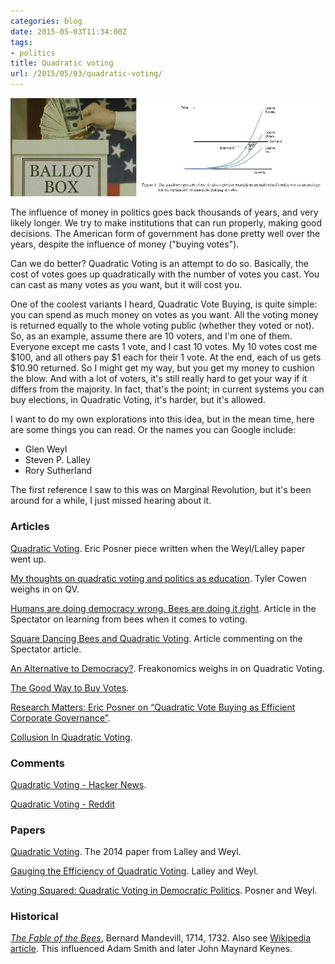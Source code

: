 ```yaml
---
categories: blog
date: 2015-05-03T11:34:00Z
tags:
- politics
title: Quadratic voting
url: /2015/05/03/quadratic-voting/
---
```


![My helpful screenshot](/assets/QuadraticVoting.jpg)

The influence of money in politics goes back thousands of years, and very likely longer. We
try to make institutions that can run properly, making good decisions. The American form
of government has done pretty well over the years, despite the influence of money ("buying votes").

Can we do better? Quadratic Voting is an attempt to do so. Basically, the cost of votes
goes up quadratically with the number of votes you cast. You can cast as many votes as
you want, but it will cost you.

One of the coolest variants I heard, Quadratic Vote Buying, is quite simple: you can spend as
much money on votes as you want. All the voting money is returned equally to the whole voting
public (whether they voted or not). So, as an example, assume there are 10 voters, and I'm one
of them. Everyone except me casts 1 vote, and I cast 10 votes. My 10 votes cost me $100, and all
others pay $1 each for their 1 vote. At the end, each of us gets $10.90 returned. So I might
get my way, but you get my money to cushion the blow. And with a lot of voters, it's still really
hard to get your way if it differs from the majority. In fact, that's the point; in current systems
you can buy elections, in Quadratic Voting, it's harder, but it's allowed.

I want to do my own explorations into this idea, but in the mean time, here are some
things you can read. Or the names you can Google include:

* Glen Weyl
* Steven P. Lalley
* Rory Sutherland

The first reference I saw to this was on Marginal Revolution, but it's been around for
a while, I just missed hearing about it.

### Articles

[Quadratic Voting](http://ericposner.com/quadratic-voting/). Eric Posner piece written when
the Weyl/Lalley paper went up.

[My thoughts on quadratic voting and politics as education](http://marginalrevolution.com/marginalrevolution/2015/01/my-thoughts-on-quadratic-voting-and-politics-as-education.html).
Tyler Cowen weighs in on QV.

[Humans are doing democracy wrong. Bees are doing it right](http://www.spectator.co.uk/features/9512322/humans-are-doing-democracy-wrong-bees-are-doing-it-right/). Article in the
Spectator on learning from bees when it comes to voting.

[Square Dancing Bees and Quadratic Voting](http://marginalrevolution.com/marginalrevolution/2015/05/square-dancing-bees-and-quadratic-voting.html). Article commenting on the Spectator article.

[An Alternative to Democracy?](http://freakonomics.com/2012/10/31/an-alternative-to-democracy/). Freakonomics weighs in on Quadratic Voting.

[The Good Way to Buy Votes](http://www.slate.com/articles/news_and_politics/view_from_chicago/2013/06/new_york_s_bike_share_try_quadratic_vote_buying_to_figure_out_if_people.html).

[Research Matters: Eric Posner on “Quadratic Vote Buying as Efficient Corporate Governance”](http://www.law.uchicago.edu/node/16996).

[Collusion In Quadratic Voting](http://www.overcomingbias.com/2015/01/collusion-in-quadratic-voting.html).

### Comments

[Quadratic Voting - Hacker News](https://news.ycombinator.com/item?id=9477747).

[Quadratic Voting - Reddit](http://www.reddit.com/r/Economics/comments/34nn2r/quadratic_voting_an_economic_take_on_casting/)

### Papers

[Quadratic Voting](http://papers.ssrn.com/sol3/papers.cfm?abstract_id=2003531). The 2014 paper
from Lalley and Weyl.

[Gauging the Efficiency of Quadratic Voting](http://www.valuewalk.com/2015/01/gauging-efficiency-quadratic-voting/). Lalley and Weyl.

[Voting Squared: Quadratic Voting in Democratic Politics](http://papers.ssrn.com/sol3/papers.cfm?abstract_id=2343956). Posner and Weyl.

### Historical

*[The Fable of the Bees](http://oll.libertyfund.org/titles/mandeville-the-fable-of-the-bees-or-private-vices-publick-benefits-2-vols)*, Bernard Mandevill, 1714, 1732. Also see [Wikipedia article](http://en.wikipedia.org/wiki/The_Fable_of_the_Bees). This  influenced Adam Smith and later John Maynard Keynes.
